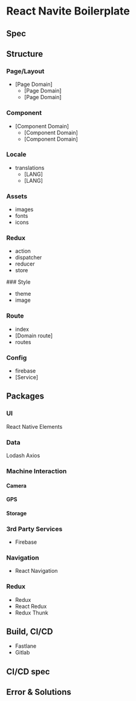 # React Navite Boilerplate

## Spec

## Structure
### Page/Layout
- [Page Domain] 
	- [Page Domain] 
	- [Page Domain] 
### Component
- [Component Domain] 
	- [Component Domain] 
	- [Component Domain] 
### Locale
- translations
	- [LANG]
	- [LANG]

### Assets
- images
- fonts
- icons

### Redux
- action
- dispatcher
- reducer
- store

### Style
- theme
- image

### Route
- index
- [Domain route]
- routes

### Config
- firebase
- [Service]

## Packages
### UI
React Native Elements

### Data
Lodash
Axios

### Machine Interaction
#### Camera
#### GPS
#### Storage

### 3rd Party Services
- Firebase

### Navigation
- React Navigation

### Redux
- Redux
- React Redux
- Redux Thunk

## Build, CI/CD
- Fastlane
- Gitlab

## CI/CD spec

## Error & Solutions
